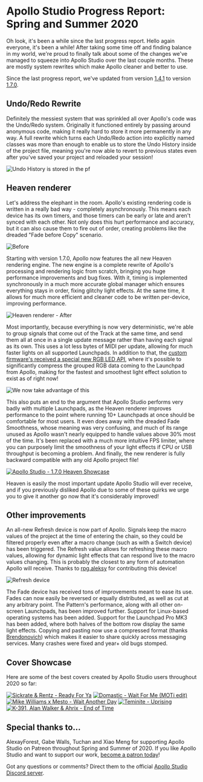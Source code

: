 # Apollo Studio Progress Report: Spring and Summer 2020

Oh look, it's been a while since the last progress report. Hello again everyone, it's been a while! After taking some time off and finding balance in my world, we're proud to finally talk about some of the changes we've managed to squeeze into Apollo Studio over the last couple months. These are mostly system rewrites which make Apollo cleaner and better to use.

Since the last progress report, we've updated from version [1.4.1](https://github.com/mat1jaczyyy/apollo-studio/releases/tag/1.4.1) to version [1.7.0](https://github.com/mat1jaczyyy/apollo-studio/releases/tag/1.7.0).

## Undo/Redo Rewrite

Definitely the messiest system that was sprinkled all over Apollo's code was the Undo/Redo system. Originally it functioned entirely by passing around anonymous code, making it really hard to store it more permanently in any way. A full rewrite which turns each Undo/Redo action into explicitly named classes was more than enough to enable us to store the Undo History inside of the project file, meaning you're now able to revert to previous states even after you've saved your project and reloaded your session!

![Undo History is stored in the pf](https://cdn.discordapp.com/attachments/636554452727496736/745043091785777162/unknown.png)

## Heaven renderer

Let's address the elephant in the room. Apollo's existing rendering code is written in a really bad way - completely asynchronously. This means each device has its own timers, and those timers can be early or late and aren't synced with each other. Not only does this hurt performance and accuracy, but it can also cause them to fire out of order, creating problems like the dreaded "Fade before Copy" scenario.

![Before](https://cdn.discordapp.com/attachments/653392306291998721/745042380322897980/a.gif)

Starting with version 1.7.0, Apollo now features the all new Heaven rendering engine. The new engine is a complete rewrite of Apollo's processing and rendering logic from scratch, bringing you huge performance improvements and bug fixes. With it, timing is implemented synchronously in a much more accurate global manager which ensures everything stays in order, fixing glitchy light effects. At the same time, it allows for much more efficient and cleaner code to be written per-device, improving performance.

![Heaven renderer - After](https://cdn.discordapp.com/attachments/653392306291998721/745042368041975929/b.gif)

Most importantly, because everything is now very deterministic, we're able to group signals that come out of the Track at the same time, and send them all at once in a single update message rather than having each signal as its own. This uses a lot less bytes of MIDI per update, allowing for much faster lights on all supported Launchpads. In addition to that, the [custom firmware's received a special new RGB LED API](https://github.com/mat1jaczyyy/lpp-performance-cfw/blob/ddfa47268b21cafcf41edfbae4bb05a78d6eb2ec/src/sysex/sysex.c#L46-L64), where it's possible to significantly compress the grouped RGB data coming to the Launchpad from Apollo, making for the fastest and smoothest light effect solution to exist as of right now!

![We now take advantage of this](https://cdn.discordapp.com/attachments/636554452727496736/745047478075916451/unknown.png)

This also puts an end to the argument that Apollo Studio performs very badly with multiple Launchpads, as the Heaven renderer improves performance to the point where running 10+ Launchpads at once should be comfortable for most users. It even does away with the dreaded Fade Smoothness, whose meaning was very confusing, and much of its range unused as Apollo wasn't nearly equipped to handle values above 30% most of the time. It's been replaced with a much more intuitive FPS limiter, where you can purposely limit the smoothness of your light effects if CPU or USB throughput is becoming a problem. And finally, the new renderer is fully backward compatible with any old Apollo project file!

[![Apollo Studio - 1.7.0 Heaven Showcase](http://img.youtube.com/vi/XaXokCcuAFk/mqdefault.jpg)](http://www.youtube.com/watch?v=XaXokCcuAFk "Apollo Studio - 1.7.0 Heaven Showcase")

Heaven is easily the most important update Apollo Studio will ever receive, and if you previously disliked Apollo due to some of these quirks we urge you to give it another go now that it's considerably improved!

## Other improvements

An all-new Refresh device is now part of Apollo. Signals keep the macro values of the project at the time of entering the chain, so they could be filtered properly even after a macro change (such as with a Switch device) has been triggered. The Refresh value allows for refreshing these macro values, allowing for dynamic light effects that can respond live to the macro values changing. This is probably the closest to any form of automation Apollo will receive. Thanks to [rpg.aleksy](https://github.com/rpgaleksy) for contributing this device!

![Refresh device](https://cdn.discordapp.com/attachments/339228623271886848/706682019601711156/eafhau.png)

The Fade device has received tons of improvements meant to ease its use. Fades can now easily be reversed or equally distributed, as well as cut at any arbitrary point. The Pattern's performance, along with all other on-screen Launchpads, has been improved further. Support for Linux-based operating systems has been added. Support for the Launchpad Pro MK3 has been added, where both halves of the bottom row display the same light effects. Copying and pasting now use a compressed format (thanks [Brendonovich](https://github.com/Brendonovich)) which makes it easier to share quickly across messaging services. Many crashes were fixed and year+ old bugs stomped.

## Cover Showcase

Here are some of the best covers created by Apollo Studio users throughout 2020 so far: 

[![Sickrate & Rentz - Ready For Ya](http://img.youtube.com/vi/tDu-OkYSyeU/mqdefault.jpg)](http://www.youtube.com/watch?v=tDu-OkYSyeU "Sickrate & Rentz - Ready For Ya") [![Domastic - Wait For Me (MOTi edit)](http://img.youtube.com/vi/WYl1MFArZ04/mqdefault.jpg)](http://www.youtube.com/watch?v=bS5EyN2-OmE "Domastic - Wait For Me (MOTi edit)") [![Mike Williams x Mesto - Wait Another Day](http://img.youtube.com/vi/6JroZZstg_s/mqdefault.jpg)](http://www.youtube.com/watch?v=6JroZZstg_s "Mike Williams x Mesto - Wait Another Day") [![Teminite - Uprising](http://img.youtube.com/vi/jnBIvhGSLgA/mqdefault.jpg)](http://www.youtube.com/watch?v=jnBIvhGSLgA "Teminite - Uprising") [![K-391, Alan Walker & Ahrix - End of Time](http://img.youtube.com/vi/-Q7A0GK_S98/mqdefault.jpg)](http://www.youtube.com/watch?v=-Q7A0GK_S98 "K-391, Alan Walker & Ahrix - End of Time")

## Special thanks to...

AlexayForest, Gabe Walls, Tuchan and Xiao Meng for supporting Apollo Studio on Patreon throughout Spring and Summer of 2020. If you like Apollo Studio and want to support our work, [become a patron today](https://www.patreon.com/mat1jaczyyy)!

Got any questions or comments? Direct them to the official [Apollo Studio Discord server](https://discord.gg/2ZSHYHA).
